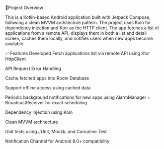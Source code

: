 📱Project Overview

This is a Kotlin-based Android application built with Jetpack Compose, following a clean MVVM architecture pattern. 
The project uses Koin for dependency injection and Ktor as the HTTP client. The app fetches a list of applications from a remote API, 
displays them in both a list and detail screen, caches them locally, and notifies users when new apps become available.

✅ Features Developed
Fetch applications list via remote API using Ktor HttpClient

API Request Error Handling

Cache fetched apps into Room Database

Support offline access using cached data

Periodic background notifications for new apps using AlarmManager + BroadcastReceiver for exact scheduling

Dependency Injection using Koin

Clean MVVM architecture

Unit tests using JUnit, Mockk, and Coroutine Test

Notification Channel for Android 8.0+ compatibility
